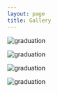 ```yaml
---
layout: page
title: Gallery
---
```


<img src="../assets/photo/graduation-1.jpg"
alt="graduation"
style="max-width: 80%;float: center;" />


<img src="../assets/photo/graduation-2.jpg"
alt="graduation"
style="max-width: 80%; float: center;" />



<img src="../assets/photo/graduation-3.jpg"
alt="graduation"
style="max-width: 80%;float: center;" />


<img src="../assets/photo/graduation-4.jpg"
alt="graduation"
style="max-width: 80%;float: center;" />